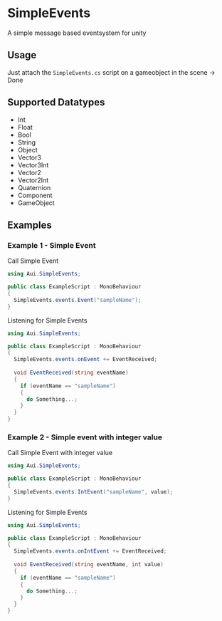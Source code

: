# SimpleEvents
A simple message based eventsystem for unity

## Usage

Just attach the `SimpleEvents.cs` script on a gameobject in the scene -> Done

## Supported Datatypes
- Int
- Float
- Bool
- String
- Object
- Vector3
- Vector3Int
- Vector2
- Vector2Int
- Quaternion
- Component
- GameObject

## Examples

### Example 1 - Simple Event
Call Simple Event
```cs
using Aui.SimpleEvents;

public class ExampleScript : MonoBehaviour
{
  SimpleEvents.events.Event("sampleName");
}
```

Listening for Simple Events
```cs
using Aui.SimpleEvents;

public class ExampleScript : MonoBehaviour
{
  SimpleEvents.events.onEvent += EventReceived;
  
  void EventReceived(string eventName) 
  {
    if (eventName == "sampleName")
    {
      do Something...;
    }
  }
}
```

### Example 2 - Simple event with integer value
Call Simple Event with integer value
```cs
using Aui.SimpleEvents;

public class ExampleScript : MonoBehaviour
{
  SimpleEvents.events.IntEvent("sampleName", value);
}
```

Listening for Simple Events

```cs
using Aui.SimpleEvents;

public class ExampleScript : MonoBehaviour
{
  SimpleEvents.events.onIntEvent += EventReceived;
  
  void EventReceived(string eventName, int value) 
  {
    if (eventName == "sampleName")
    {
      do Something...;
    }
  }
}
```
